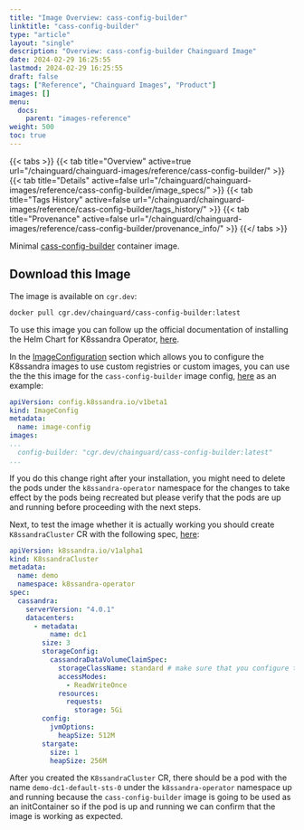 ```yaml
---
title: "Image Overview: cass-config-builder"
linktitle: "cass-config-builder"
type: "article"
layout: "single"
description: "Overview: cass-config-builder Chainguard Image"
date: 2024-02-29 16:25:55
lastmod: 2024-02-29 16:25:55
draft: false
tags: ["Reference", "Chainguard Images", "Product"]
images: []
menu: 
  docs: 
    parent: "images-reference"
weight: 500
toc: true
---
```


{{< tabs >}}
{{< tab title="Overview" active=true url="/chainguard/chainguard-images/reference/cass-config-builder/" >}}
{{< tab title="Details" active=false url="/chainguard/chainguard-images/reference/cass-config-builder/image_specs/" >}}
{{< tab title="Tags History" active=false url="/chainguard/chainguard-images/reference/cass-config-builder/tags_history/" >}}
{{< tab title="Provenance" active=false url="/chainguard/chainguard-images/reference/cass-config-builder/provenance_info/" >}}
{{</ tabs >}}



<!--overview:start-->
Minimal [cass-config-builder](https://github.com/datastax/cass-config-builder) container image.
<!--overview:end-->

<!--getting:start-->
## Download this Image
The image is available on `cgr.dev`:

```
docker pull cgr.dev/chainguard/cass-config-builder:latest
```
<!--getting:end-->

<!--body:start-->

To use this image you can follow up the official documentation of installing the Helm Chart for K8ssandra Operator, [here](https://docs.k8ssandra.io/install/).

In the [ImageConfiguration](https://docs.k8ssandra.io/install/image-config/) section which allows you to configure the K8ssandra images to use custom registries or custom images, you can use the the this image for the `cass-config-builder` image config, [here](https://github.com/k8ssandra/cass-operator/blob/ff5bc87f10b890ab09eb2d5c369edf2568169dd8/config/manager/image_config.yaml#L7) as an example:

```yaml
apiVersion: config.k8ssandra.io/v1beta1
kind: ImageConfig
metadata:
  name: image-config
images:
...
  config-builder: "cgr.dev/chainguard/cass-config-builder:latest"
...
```

If you do this change right after your installation, you might need to delete the pods under the `k8ssandra-operator` namespace for the changes to take effect by the pods being recreated but please verify that the pods are up and running before proceeding with the next steps.

Next, to test the image whether it is actually working you should create `K8ssandraCluster` CR with the following spec, [here](https://docs.k8ssandra.io/install/local/single-cluster-helm/#deploy-the-k8ssandracluster):

```yaml
apiVersion: k8ssandra.io/v1alpha1
kind: K8ssandraCluster
metadata:
  name: demo
  namespace: k8ssandra-operator
spec:
  cassandra:
    serverVersion: "4.0.1"
    datacenters:
      - metadata:
          name: dc1
        size: 3
        storageConfig:
          cassandraDataVolumeClaimSpec:
            storageClassName: standard # make sure that you configure this to match your environment
            accessModes:
              - ReadWriteOnce
            resources:
              requests:
                storage: 5Gi
        config:
          jvmOptions:
            heapSize: 512M
        stargate:
          size: 1
          heapSize: 256M
```

After you created the `K8ssandraCluster` CR, there should be a pod with the name `demo-dc1-default-sts-0` under the `k8ssandra-operator` namespace up and running because the `cass-config-builder` image is going to be used as an initContainer so if the pod is up and running we can confirm that the image is working as expected.
<!--body:end-->

